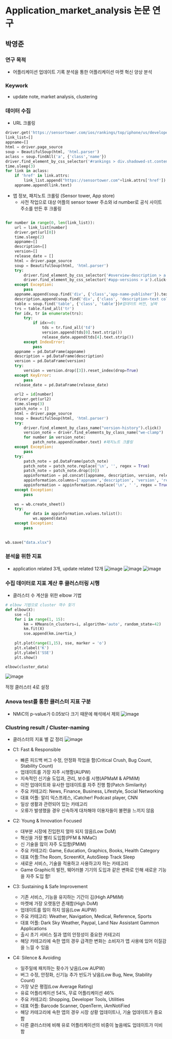 # Application_market_analysis 논문 연구

## 박영준

### 연구 목적
- 어플리케이션 업데이트 기록 분석을 통한 어플리케이션 마켓 혁신 양상 분석

### Keywork
- update note, market analysis, clustering

### 데이터 수집 
- URL 크롤링
```python
driver.get('https://sensortower.com/ios/rankings/top/iphone/us/developer-tools?locale=ko&date=2021-03-31')
link_list=[]
appname=[]
html = driver.page_source
soup = BeautifulSoup(html, 'html.parser')
aclass = soup.findAll('a', {'class','name'})
driver.find_element_by_css_selector('#rankings > div.shadowed-st.content.rankings-table-container.flex-span-12 > div.flex-span-12.alert-section > button').click()
time.sleep(3)
for link in aclass:
    if 'href' in link.attrs:
        link_list.append("https://sensortower.com"+link.attrs['href'])
    appname.append(link.text)
```

- 앱 정보, 패치노트 크롤링 (Sensor tower, App store)
  - 사전 작업으로 대상 어플의 sensor tower 주소와 id number로 공식 사이트 주소를 만든 후 크롤링
```python

for number in range(0, len(link_list)):
    url = link_list[number]
    driver.get(url[0])
    time.sleep(2)
    appname=[]
    description=[]
    version=[]
    release_date = []
    html = driver.page_source
    soup = BeautifulSoup(html, 'html.parser')
    try:
        driver.find_element_by_css_selector('#overview-description > a').click()
        driver.find_element_by_css_selector('#app-versions > a').click()
    except Exception:
        pass
    appname.append(soup.find('div', {'class','app-name-publisher'}).text.strip())#어플 이름
    description.append(soup.find('div', {'class', 'description-text collapsed'}).text.strip())#디스크립션
    table = soup.find('table', {'class', 'table'})#업데이트 버전, 날짜
    trs = table.find_all('tr')
    for idx, tr in enumerate(trs):
        try:
            if idx>=0:
                tds = tr.find_all('td')
                version.append(tds[0].text.strip())
                release_date.append(tds[4].text.strip())
        except IndexError:
            pass
    appname = pd.DataFrame(appname)
    description = pd.DataFrame(description)
    version = pd.DataFrame(version)
    try:
        version = version.drop([3]).reset_index(drop=True)
    except KeyError:
        pass
    release_date = pd.DataFrame(release_date)
        
    url2 = id[number]      
    driver.get(url2)
    time.sleep(3)
    patch_note = []
    html = driver.page_source
    soup = BeautifulSoup(html, 'html.parser')
    try:
        driver.find_element_by_class_name("version-history").click()
        version_note = driver.find_elements_by_class_name("we-clamp")
        for number in version_note:
            patch_note.append(number.text) #패치노트 크롤링
    except Exception:
        pass
    try:
        patch_note = pd.DataFrame(patch_note)
        patch_note = patch_note.replace('\n', '', regex = True)
        patch_note = patch_note.drop([0])
        appinformation = pd.concat([appname, description, version, release_date, patch_note], axis =1)
        appinformation.columns=['appname','description', 'version', 'release_date', 'patch_note']
        appinformation = appinformation.replace('\n', ' ', regex = True)
    except Exception:
        pass    
    
    ws = wb.create_sheet()
    try:
        for data in appinformation.values.tolist():
            ws.append(data)
    except Exception:
        pass
   
    
wb.save("data.xlsx")
```

### 분석을 위한 지표 
- application related 3개, update related 12개
![image](https://user-images.githubusercontent.com/70933580/164172453-9a8161ce-5b90-45bb-9ddf-439be74ca238.png)
![image](https://user-images.githubusercontent.com/70933580/164172488-7592d3b8-2e84-404b-b867-91467ed181cc.png)
![image](https://user-images.githubusercontent.com/70933580/164172509-fe2f1796-27b8-47e3-a6d6-71e22f86a6bc.png)

### 수집 데이터로 지표 계산 후 클러스터링 시행
- 클러스터 수 계산을 위한 elbow 기법
```python
# elbow 기법으로 cluster 객수 찾기
def elbow(X):
    sse =[]
    for i in range(1, 15):
        km = KMeans(n_clusters=i, algorithm='auto', random_state=42)
        km.fit(X)
        sse.append(km.inertia_)
    
    plt.plot(range(1,15), sse, marker = 'o')
    plt.xlabel('K')
    plt.ylabel('SSE')
    plt.show()

elbow(cluster_data)
```
![image](https://user-images.githubusercontent.com/70933580/164174360-14a656f5-df51-411f-ad36-47e74c214597.png)

적정 클러스터 4로 설정

### Anova test를 통한 클러스터 지표 구분
- NMiC의 p-value가 0.05보다 크기 때문에 해석에서 제외
![image](https://user-images.githubusercontent.com/70933580/164175960-abb569fa-7c59-43b3-88a7-42cccff2bb76.png)

### Clustring result / Cluster-naming
- 클러스터의 지표 별 값 정리
![image](https://user-images.githubusercontent.com/70933580/164176109-760beeda-73bd-4597-bcdf-8129b5778c5f.png)

- C1: Fast & Responsible
    - 빠른 피드백 버그 수정, 안정화 작업을 함(Critical Crush, Bug Count, Stability Count)
    - 업데이트를 가장 자주 시행함(AUPW)
    - 지속적인 신기술 도입과, 관리, 보수를 시행(APMaM & APMiM)
    - 이전 업데이트와 유사한 업데이트를 자주 진행 함(Patch Similarity)
    - 주요 카테고리: News, Finance, Business, Lifestyle, Social Networking
    - 대표 어플: 알리 익스프레스, iCatcher! Podcast player, CNN
    - 일상 생활과 관련되어 있는 카테고리
    - 오류가 발생했을 경우 신속하게 대처해야 이용자들이 불편을 느끼지 않음

- C2: Young & Innovation Focused
    - 대부분 시장에 진입한지 얼마 되지 않음(Low DoM)
    - 혁신을 가장 빨리 도입함(PFM & NMaC)
    - 신 기술을 많이 자주 도입함(PMiM)
    - 주요 카테고리: Game, Education, Graphics, Books, Health Category
    - 대표 어플:The Room, ScreenKit, AutoSleep Track Sleep
    - 새로운 서비스, 기술을 적용하고 사용하고자 하는 카테고리
    - Game Graphic의 발전, 웨어러블 기기의 도입과 같은 변화로 인해 새로운 기능을 자주 도입 함!

- C3: Sustaining & Safe Improvement
    - 기존 서비스, 기능을 유지하는 기간이 김(High APMiM)
    - 마켓에 가장 오랫동안 존재함(High DoM)
    - 업데이트를 많이 하지 않음(Low AUPW)
    - 주요 카테고리: Weather, Navigation, Medical, Reference, Sports
    - 대표 어플: Dark Sky Weather, Paypal, Land Nav Assistant Gammon Applications
    - 출시 초기 서비스 질과 앱의 안정성이 중요한 카테고리 
    - 해당 카테고리에 속한 앱의 경우 급격한 변화는 소비자가 앱 사용에 있어 이질감을 느낄 수 있음

- C4: Silence & Avoiding
    - 일주일에 패치하는 횟수가 낮음(Low AUPW)
    - 버그 수정, 안정화, 신기능 추가 빈도가 낮음(Low Bug, New, Stability Count)
    - 가장 낮은 평점(Low Average Rating)
    - 유료 어플리케이션 54%, 무료 어플리케이션 46%
    - 주요 카테고리: Shopping, Developer Tools, Utilities
    - 대표 어플: Barcode Scanner, OpenTerm, iAmNotiFied
    - 해당 카테고리에 속한 앱의 경우 시장 상황 업데이트나, 기술 업데이트가 중요 함
    - 다른 클러스터에 비해 유로 어플리케이션의 비중이 높음에도 업데이트가 미비 함


